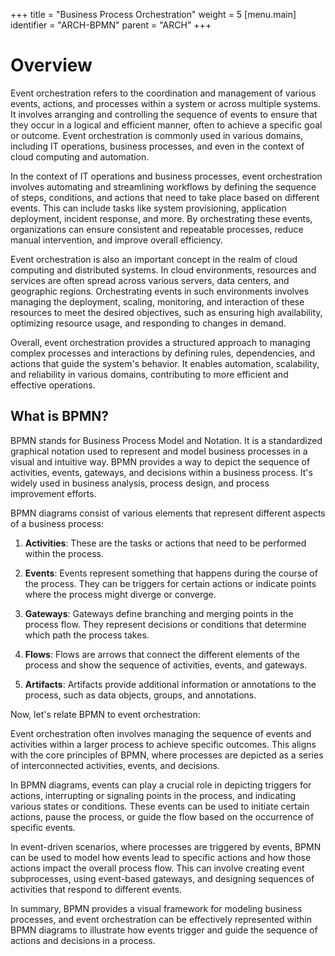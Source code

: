 +++
title = "Business Process Orchestration"
weight = 5
[menu.main]
  identifier = "ARCH-BPMN"
  parent = "ARCH"
+++

# Overview
Event orchestration refers to the coordination and management of various events, actions, and processes within a system or across multiple systems. It involves arranging and controlling the sequence of events to ensure that they occur in a logical and efficient manner, often to achieve a specific goal or outcome. Event orchestration is commonly used in various domains, including IT operations, business processes, and even in the context of cloud computing and automation.

In the context of IT operations and business processes, event orchestration involves automating and streamlining workflows by defining the sequence of steps, conditions, and actions that need to take place based on different events. This can include tasks like system provisioning, application deployment, incident response, and more. By orchestrating these events, organizations can ensure consistent and repeatable processes, reduce manual intervention, and improve overall efficiency.

Event orchestration is also an important concept in the realm of cloud computing and distributed systems. In cloud environments, resources and services are often spread across various servers, data centers, and geographic regions. Orchestrating events in such environments involves managing the deployment, scaling, monitoring, and interaction of these resources to meet the desired objectives, such as ensuring high availability, optimizing resource usage, and responding to changes in demand.

Overall, event orchestration provides a structured approach to managing complex processes and interactions by defining rules, dependencies, and actions that guide the system's behavior. It enables automation, scalability, and reliability in various domains, contributing to more efficient and effective operations.
## What is BPMN?

BPMN stands for Business Process Model and Notation. It is a standardized graphical notation used to represent and model business processes in a visual and intuitive way. BPMN provides a way to depict the sequence of activities, events, gateways, and decisions within a business process. It's widely used in business analysis, process design, and process improvement efforts.

BPMN diagrams consist of various elements that represent different aspects of a business process:

1. **Activities**: These are the tasks or actions that need to be performed within the process.

2. **Events**: Events represent something that happens during the course of the process. They can be triggers for certain actions or indicate points where the process might diverge or converge.

3. **Gateways**: Gateways define branching and merging points in the process flow. They represent decisions or conditions that determine which path the process takes.

4. **Flows**: Flows are arrows that connect the different elements of the process and show the sequence of activities, events, and gateways.

5. **Artifacts**: Artifacts provide additional information or annotations to the process, such as data objects, groups, and annotations.

Now, let's relate BPMN to event orchestration:

Event orchestration often involves managing the sequence of events and activities within a larger process to achieve specific outcomes. This aligns with the core principles of BPMN, where processes are depicted as a series of interconnected activities, events, and decisions.

In BPMN diagrams, events can play a crucial role in depicting triggers for actions, interrupting or signaling points in the process, and indicating various states or conditions. These events can be used to initiate certain actions, pause the process, or guide the flow based on the occurrence of specific events.

In event-driven scenarios, where processes are triggered by events, BPMN can be used to model how events lead to specific actions and how those actions impact the overall process flow. This can involve creating event subprocesses, using event-based gateways, and designing sequences of activities that respond to different events.

In summary, BPMN provides a visual framework for modeling business processes, and event orchestration can be effectively represented within BPMN diagrams to illustrate how events trigger and guide the sequence of actions and decisions in a process.
